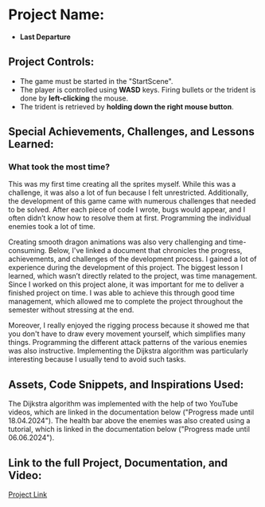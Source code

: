 # Project Name:
- **Last Departure**

## Project Controls:
- The game must be started in the "StartScene".
- The player is controlled using **WASD** keys. Firing bullets or the trident is done by **left-clicking** the mouse.
- The trident is retrieved by **holding down the right mouse button**.

## Special Achievements, Challenges, and Lessons Learned:
### What took the most time?
This was my first time creating all the sprites myself. While this was a challenge, it was also a lot of fun because I felt unrestricted. Additionally, the development of this game came with numerous challenges that needed to be solved. After each piece of code I wrote, bugs would appear, and I often didn’t know how to resolve them at first. Programming the individual enemies took a lot of time.

Creating smooth dragon animations was also very challenging and time-consuming. Below, I've linked a document that chronicles the progress, achievements, and challenges of the development process. I gained a lot of experience during the development of this project. The biggest lesson I learned, which wasn’t directly related to the project, was time management. Since I worked on this project alone, it was important for me to deliver a finished project on time. I was able to achieve this through good time management, which allowed me to complete the project throughout the semester without stressing at the end.

Moreover, I really enjoyed the rigging process because it showed me that you don't have to draw every movement yourself, which simplifies many things. Programming the different attack patterns of the various enemies was also instructive. Implementing the Dijkstra algorithm was particularly interesting because I usually tend to avoid such tasks.

## Assets, Code Snippets, and Inspirations Used:
The Dijkstra algorithm was implemented with the help of two YouTube videos, which are linked in the documentation below ("Progress made until 18.04.2024"). 
The health bar above the enemies was also created using a tutorial, which is linked in the documentation below ("Progress made until 06.06.2024").

## Link to the full Project, Documentation, and Video:
[Project Link](https://drive.google.com/drive/folders/1hW7uMVgH8L1YE9WBmKmZPSuXZDGE1sjV?usp=drive_link)
